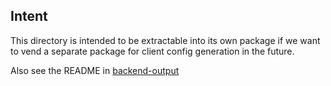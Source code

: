 ## Intent

This directory is intended to be extractable into its own package if we want to vend a separate package for client config generation in the future.

Also see the README in [backend-output](../backend-output/README.md)

